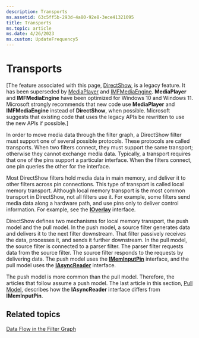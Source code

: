 ```yaml
---
description: Transports
ms.assetid: 63c5ff5b-293d-4a80-92e8-3ece41321095
title: Transports
ms.topic: article
ms.date: 4/26/2023
ms.custom: UpdateFrequency5
---
```


# Transports

\[The feature associated with this page, [DirectShow](/windows/win32/directshow/directshow), is a legacy feature. It has been superseded by [MediaPlayer](/uwp/api/Windows.Media.Playback.MediaPlayer) and [IMFMediaEngine](/windows/win32/api/mfmediaengine/nn-mfmediaengine-imfmediaengine). **MediaPlayer** and **IMFMediaEngine** have been optimized for Windows 10 and Windows 11. Microsoft strongly recommends that new code use **MediaPlayer** and **IMFMediaEngine** instead of **DirectShow**, when possible. Microsoft suggests that existing code that uses the legacy APIs be rewritten to use the new APIs if possible.\]

In order to move media data through the filter graph, a DirectShow filter must support one of several possible protocols. These protocols are called transports. When two filters connect, they must support the same transport; otherwise they cannot exchange media data. Typically, a transport requires that one of the pins support a particular interface. When the filters connect, one pin queries the other for the interface.

Most DirectShow filters hold media data in main memory, and deliver it to other filters across pin connections. This type of transport is called local memory transport. Although local memory transport is the most common transport in DirectShow, not all filters use it. For example, some filters send media data along a hardware path, and use pins only to deliver control information. For example, see the [**IOverlay**](/windows/desktop/api/Strmif/nn-strmif-ioverlay) interface.

DirectShow defines two mechanisms for local memory transport, the push model and the pull model. In the push model, a source filter generates data and delivers it to the next filter downstream. That filter passively receives the data, processes it, and sends it further downstream. In the pull model, the source filter is connected to a parser filter. The parser filter requests data from the source filter. The source filter responds to the requests by delivering data. The push model uses the [**IMemInputPin**](/windows/desktop/api/Strmif/nn-strmif-imeminputpin) interface, and the pull model uses the [**IAsyncReader**](/windows/desktop/api/Strmif/nn-strmif-iasyncreader) interface.

The push model is more common than the pull model. Therefore, the articles that follow assume a push model. The last article in this section, [Pull Model](pull-model.md), describes how the **IAsyncReader** interface differs from **IMemInputPin**.

## Related topics

<dl> <dt>

[Data Flow in the Filter Graph](data-flow-in-the-filter-graph.md)
</dt> </dl>

 

 



